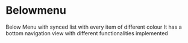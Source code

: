 # Belowmenu
Below Menu with synced list with every item of different colour 
It has a bottom navigation view with different functionalities implemented
